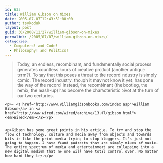 ```yaml
---
id: 633
title: William Gibson on Mixes
date: 2005-07-07T12:43:51+00:00
author: tsykoduk
layout: post
guid: 30/2008/12/27/william-gibson-on-mixes
permalink: /2005/07/07/william-gibson-on-mixes/
categories:
  - Computers! and Code!
  - Philosophy! and Politics!
---
```

<blockquote>Today, an endless, recombinant, and fundamentally social process generates countless hours of creative product (another antique term?). To say that this poses a threat to the record industry is simply comic. The record industry, though it may not know it yet, has gone the way of the record. Instead, the recombinant (the bootleg, the remix, the mash-up) has become the characteristic pivot at the turn of our two centuries.</blockquote>

	<p>- <a href="http://www.williamgibsonbooks.com/index.asp">William Gibson</a> in <a href="http://www.wired.com/wired/archive/13.07/gibson.html"><em>Wired</em></a></p>


	<p>Gibson has some great points in his article. To try and stop the flow of technology, culture and media away from objects and towards bits is like the print media trying to stop bloggers. It's just not going to happen. I have found podcasts that are simply mixes of music. The entire spectrum of media and entertainment are collapsing into a new digital medium that no one will have total control over. No matter how hard they try.</p>